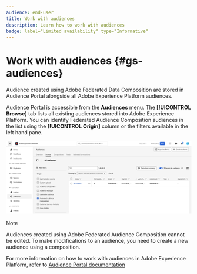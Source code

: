 ```yaml
---
audience: end-user
title: Work with audiences
description: Learn how to work with audiences
badge: label="Limited availability" type="Informative"
---
```

# Work with audiences {#gs-audiences}

Audience created using Adobe Federated Data Composition are stored in Audience Portal alongside all Adobe Experience Platform audiences.

Audience Portal is accessible from the **Audiences** menu. The **[!UICONTROL Browse]** tab lists all existing audiences stored into Adobe Experience Platform. You can identify Federated Audience Composition audiences in the list using the **[!UICONTROL Origin]** column or the filters available in the left hand pane.

![](assets/audiences-list.png)

>[!NOTE]
>
>Audiences created using Adobe Federated Audience Composition cannot be edited. To make modifications to an audience, you need to create a new audience using a composition.

For more information on how to work with audiences in Adobe Experience Platform, refer to [Audience Portal documentation](https://experienceleague.adobe.com/en/docs/experience-platform/segmentation/ui/audience-portal)

